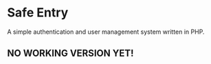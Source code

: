 # Safe Entry

A simple authentication and user management system written in PHP.

## NO WORKING VERSION YET!